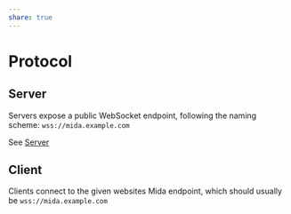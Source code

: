 ```yaml
---
share: true
---
```

# Protocol

## Server

Servers expose a public WebSocket endpoint, following the naming scheme: `wss://mida.example.com`

See [Server](Server.md)

## Client

Clients connect to the given websites Mida endpoint, which should usually be `wss://mida.example.com`

